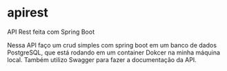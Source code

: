# apirest
API Rest feita com Spring Boot

Nessa API faço um crud simples com spring boot em um banco de dados PostgreSQL, que está rodando em um container Dokcer na minha máquina local.
Também utilizo Swagger para fazer a documentação da API.

